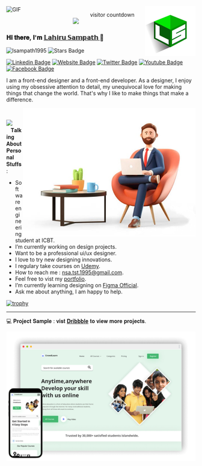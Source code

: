 
<img align="right" alt="GIF" src="https://github.com/lsampath1995/lsampath1995/blob/114f83d840979f561e65736dead419ecf169709c/depositphotos_430652374-stock-illustration-letter-logo-hexagon-shape-green.jpg" width="135" height=""/>

<img align="left" alt="GIF" src="https://github.com/lsampath1995/Profile/blob/aef973e6a74143e73ebd71796318e8e5aefabddc/images/undraw/me.png" width="195" height=""/>

<p align="center"> 
  visitor countdown<br>
  <img src="https://profile-counter.glitch.me/lsampath1995/count.svg" />
</p>

### **𝐇𝐢 𝐭𝐡𝐞𝐫𝐞, 𝐈'𝐦** <a href="https://lsampath1.netlify.app" target="_blank">𝕃𝕒𝕙𝕚𝕣𝕦 𝕊𝕒𝕞𝕡𝕒𝕥𝕙 </a>👋

[](https://visitor-badge.glitch.me/badge?page_id=lsampath1995.lsampath1995) <img src="https://komarev.com/ghpvc/?username=lsampath1995" alt="lsampath1995" /> 
<a href="https://github.com/lsampath1995/awesome-github-profile-readme/issues"></a> <img src="https://img.shields.io/github/stars/lsampath1995" alt="Stars Badge"/></a>

[![Linkedin Badge](https://img.shields.io/badge/-LinkedIn-0e76a8?style=flat&logo=Linkedin&logoColor=white)](https://www.linkedin.com/in/l%CE%B4hiru-s%CE%B4mp%CE%B4th-3a8169177/)
[![Website Badge](https://img.shields.io/badge/Website-3b5998?style=flat&logo=google-chrome&logoColor=white)](https://lsampath1.netlify.app)
[![Twitter Badge](https://img.shields.io/badge/-Twitter-00acee?style=flat&logo=Twitter&logoColor=white)](https://twitter.com/lsampath1_)
[![Youtube Badge](https://img.shields.io/badge/-YouTube-e4405f?style=flat&logo=Youtube&logoColor=white)](https://m.youtube.com/user/38919929045544/featured)
[![Facebook Badge](https://img.shields.io/badge/-Facebook-0088cc?style=flat&logo=Facebook&logoColor=white)](https://www.facebook.com/nsa.tst.1995/)

I am a front-end designer and a front-end developer. As a designer, I enjoy using my obsessive attention to detail, my unequivocal love for making things that change the world. That's why I like to make things that make a difference.

<img align="right" alt="GIF" src="https://github.com/lsampath1995/lsampath1995/blob/d4aa72077224cbd01ca4871276e069eddd84bbec/ddr.jpg" width="460"/>
 
 <br>
 
<img src="https://camo.githubusercontent.com/40dff491d4e8123af55298ef908faedb66c463e5/68747470733a2f2f6d656469612e67697068792e636f6d2f6d656469612f57556c706c634d704f43456d5447427442572f67697068792e676966" width="50"> &nbsp;&nbsp;&nbsp;𝐓𝐚𝐥𝐤𝐢𝐧𝐠 𝐀𝐛𝐨𝐮𝐭 𝐏𝐞𝐫𝐬𝐨𝐧𝐚𝐥 𝐒𝐭𝐮𝐟𝐟𝐬 :

- Software engineering student at ICBT.
- I’m currently working on design projects.
- Want to be a professional ui/ux designer.
- I love to try new designing innovations.
- I regulary take courses on [Udemy](https://www.udemy.com/).
- How to reach me : nsa.tst.1995@gmail.com.
- Feel free to vist my [portfolio](https://lsampath1.netlify.app).
- I’m currently learning designing on [Figma Official](https://figma.com/).
- Ask me about anything, I am happy to help.

[![trophy](https://github-profile-trophy.vercel.app/?username=lsampath1995&theme=onelight&row=1&column=7)](https://github.com/ryo-ma/github-profile-trophy)

<hr>

💻 𝐏𝐫𝐨𝐣𝐞𝐜𝐭 𝐒𝐚𝐦𝐩𝐥𝐞 : 𝐯𝐢𝐬𝐭 [𝐃𝐫𝐢𝐛𝐛𝐛𝐥𝐞](https://dribbble.com/lsampath1) 𝐭𝐨 𝐯𝐢𝐞𝐰 𝐦𝐨𝐫𝐞 𝐩𝐫𝐨𝐣𝐞𝐜𝐭𝐬.

<img src="https://github.com/lsampath1995/lsampath1995/blob/55b2822cf2d2fb1cc94646826baa58892e443578/project%2001.png">
